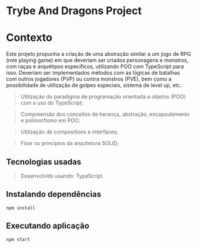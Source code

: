 # Trybe And Dragons Project

# Contexto

Este projeto propunha a criação de uma abstração similar a um jogo de RPG (role playing game) em que deveriam ser criados personagens e monstros, com raças e arquétipos específicos, utilizando POO com TypeScript para isso. Deveriam ser implementados métodos com as lógicas de batalhas com outros jogadores (PVP) ou contra monstros (PVE), bem como a possibilidade de utilização de golpes especiais, sistema de level up, etc.

> Utilização do paradigma de programação orientada a objetos (POO) com o uso do TypeScript;

> Compreensão dos conceitos de herança, abstração, encapsulamento e polimorfismo em POO;

> Utilização de compositions e interfaces;

> Fixar os princípios da arquitetura SOLID;
 

## Tecnologias usadas

> Desenvolvido usando: TypeScript.

## Instalando dependências
```
npm install
```

## Executando aplicação
```
npm start
```
